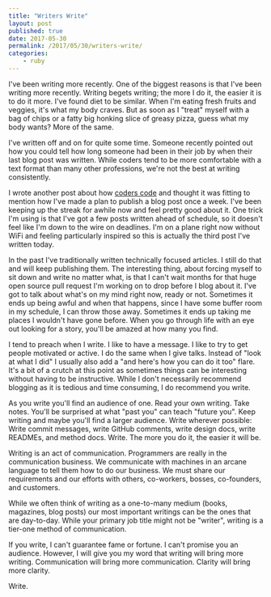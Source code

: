 ```yaml
---
title: "Writers Write"
layout: post
published: true
date: 2017-05-30
permalink: /2017/05/30/writers-write/
categories:
    - ruby
---
```


I've been writing more recently. One of the biggest reasons is that I've been writing more recently. Writing begets writing; the more I do it, the easier it is to do it more. I've found diet to be similar. When I'm eating fresh fruits and veggies, it's what my body craves. But as soon as I "treat" myself with a bag of chips or a fatty big honking slice of greasy pizza, guess what my body wants? More of the same.

I've written off and on for quite some time. Someone recently pointed out how you could tell how long someone had been in their job by when their last blog post was written. While coders tend to be more comfortable with a text format than many other professions, we're not the best at writing consistently.

I wrote another post about how [coders code](https://www.schneems.com/2017/05/24/coders-code/) and thought it was fitting to mention how I've made a plan to publish a blog post once a week. I've been keeping up the streak for awhile now and feel pretty good about it. One trick I'm using is that I've got a few posts written ahead of schedule, so it doesn't feel like I'm down to the wire on deadlines. I'm on a plane right now without WiFi and feeling particularly inspired so this is actually the third post I've written today.

In the past I've traditionally written technically focused articles. I still do that and will keep publishing them. The interesting thing, about forcing myself to sit down and write no matter what, is that I can't wait months for that huge open source pull request I'm working on to drop before I blog about it. I've got to talk about what's on my mind right now, ready or not. Sometimes it ends up being awful and when that happens, since I have some buffer room in my schedule, I can throw those away. Sometimes it ends up taking me places I wouldn't have gone before. When you go through life with an eye out looking for a story, you'll be amazed at how many you find.

I tend to preach when I write. I like to have a message. I like to try to get people motivated or active. I do the same when I give talks. Instead of "look at what I did" I usually also add a "and here's how you can do it too" flare. It's a bit of a crutch at this point as sometimes things can be interesting without having to be instructive. While I don't necessarily recommend blogging as it is tedious and time consuming, I do recommend you write.

As you write you'll find an audience of one. Read your own writing. Take notes. You'll be surprised at what "past you" can teach "future you". Keep writing and maybe you'll find a larger audience. Write wherever possible: Write commit messages, write GitHub comments, write design docs, write READMEs, and method docs. Write. The more you do it, the easier it will be.

Writing is an act of communication. Programmers are really in the communication business. We communicate with machines in an arcane language to tell them how to do our business. We must share our requirements and our efforts with others, co-workers, bosses, co-founders, and customers.

While we often think of writing as a one-to-many medium (books, magazines, blog posts) our most important writings can be the ones that are day-to-day. While your primary job title might not be "writer", writing is a tier-one method of communication.

If you write, I can't guarantee fame or fortune. I can't promise you an audience. However, I will give you my word that writing will bring more writing. Communication will bring more communication. Clarity will bring more clarity.

Write.


